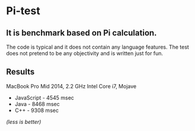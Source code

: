 # Pi-test

## It is benchmark based on Pi calculation.

The code is typical and it does not contain any language features. The test does not pretend to be any objectivity and is written just for fun.

## Results

MacBook Pro Mid 2014, 2.2 GHz Intel Core i7, Mojave
- JavaScript - 4545 msec
- Java - 8468 msec
- C++ - 9308 msec

_(less is better)_
